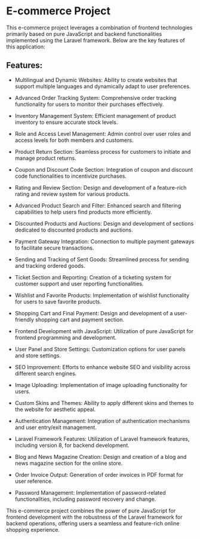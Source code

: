 E-commerce Project
==================

This e-commerce project leverages a combination of frontend technologies primarily based on pure JavaScript and backend functionalities implemented using the Laravel framework. Below are the key features of this application:

Features:
---------

-   Multilingual and Dynamic Websites: Ability to create websites that support multiple languages and dynamically adapt to user preferences.

-   Advanced Order Tracking System: Comprehensive order tracking functionality for users to monitor their purchases effectively.

-   Inventory Management System: Efficient management of product inventory to ensure accurate stock levels.

-   Role and Access Level Management: Admin control over user roles and access levels for both members and customers.

-   Product Return Section: Seamless process for customers to initiate and manage product returns.

-   Coupon and Discount Code Section: Integration of coupon and discount code functionalities to incentivize purchases.

-   Rating and Review Section: Design and development of a feature-rich rating and review system for various products.

-   Advanced Product Search and Filter: Enhanced search and filtering capabilities to help users find products more efficiently.

-   Discounted Products and Auctions: Design and development of sections dedicated to discounted products and auctions.

-   Payment Gateway Integration: Connection to multiple payment gateways to facilitate secure transactions.

-   Sending and Tracking of Sent Goods: Streamlined process for sending and tracking ordered goods.

-   Ticket Section and Reporting: Creation of a ticketing system for customer support and user reporting functionalities.

-   Wishlist and Favorite Products: Implementation of wishlist functionality for users to save favorite products.

-   Shopping Cart and Final Payment: Design and development of a user-friendly shopping cart and payment section.

-   Frontend Development with JavaScript: Utilization of pure JavaScript for frontend programming and development.

-   User Panel and Store Settings: Customization options for user panels and store settings.

-   SEO Improvement: Efforts to enhance website SEO and visibility across different search engines.

-   Image Uploading: Implementation of image uploading functionality for users.

-   Custom Skins and Themes: Ability to apply different skins and themes to the website for aesthetic appeal.

-   Authentication Management: Integration of authentication mechanisms and user entry/exit management.

-   Laravel Framework Features: Utilization of Laravel framework features, including version 8, for backend development.

-   Blog and News Magazine Creation: Design and creation of a blog and news magazine section for the online store.

-   Order Invoice Output: Generation of order invoices in PDF format for user reference.

-   Password Management: Implementation of password-related functionalities, including password recovery and change.

This e-commerce project combines the power of pure JavaScript for frontend development with the robustness of the Laravel framework for backend operations, offering users a seamless and feature-rich online shopping experience.

